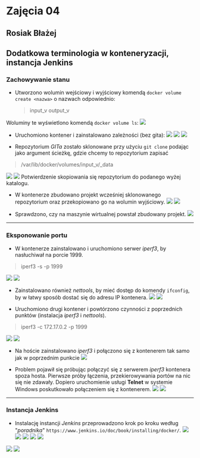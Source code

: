 # Zajęcia 04 
## Rosiak Błażej
## Dodatkowa terminologia w konteneryzacji, instancja Jenkins
### Zachowywanie stanu
 - Utworzono wolumin wejściowy i wyjściowy komendą `docker volume create <nazwa>` o nazwach odpowiednio:
	> input_v
	>  output_v

Woluminy te wyświetlono komendą `docker volume ls`:
![](1.png)

- Uruchomiono kontener i zainstalowano zależności (bez gita):
![](2a.png)
![](2b.png)
![](2c.png)

- Repozytorium *GITa* zostało sklonowane przy użyciu `git clone` podając jako argument ścieżkę, gdzie chcemy to repozytorium zapisać
> /var/lib/docker/volumes/input_v/_data

![](3a.png)
![](3b.png) 
Potwierdzenie skopiowania się repozytorium do podanego wyżej katalogu.

- W kontenerze zbudowano projekt wcześniej sklonowanego repozytorium oraz przekopiowano go na wolumin wyjściowy.
![](4.png)
![](5.png)

- Sprawdzono, czy na maszynie wirtualnej powstał zbudowany projekt.
![](6.png)

---
### Eksponowanie portu
- W kontenerze zainstalowano i uruchomiono serwer *iperf3*, by nasłuchiwał na porcie 1999.
> iperf3 -s -p 1999

![](7a.png)
![](7b.png)

- Zainstalowano również *nettools*, by mieć dostęp do komendy `ifconfig`, by w łatwy sposób dostać się do adresu IP kontenera.
![](7c.png)
![](7d.png)

- Uruchomiono drugi kontener i powtórzono czynności z poprzednich punktów (instalacja *iperf3* i *nettools*). 
> iperf3 -c 172.17.0.2 -p 1999

![](8.png)
![](9.png)

- Na hoście zainstalowano *iperf3* i połączono się z kontenerem tak samo jak w poprzednim punkcie
![](10.png)

- Problem pojawił się próbując połączyć się z serwerem *iperf3* kontenera spoza hosta. Pierwsze próby łączenia, przekierowywania portów na nic się nie zdawały. Dopiero uruchomienie usługi **Telnet** w systemie Windows poskutkowało połączeniem się z kontenerem.
![](11a.png)
![](11b.png)

---
### Instancja Jenkins
- Instalację instancji *Jenkins* przeprowadzono krok po kroku według "*poradnika*" `https://www.jenkins.io/doc/book/installing/docker/`.
![](12a.png)
![](12b.png)
![](12c.png)
![](12d.png)
![](12e.png)


![](13a.png)
![](13b.png)